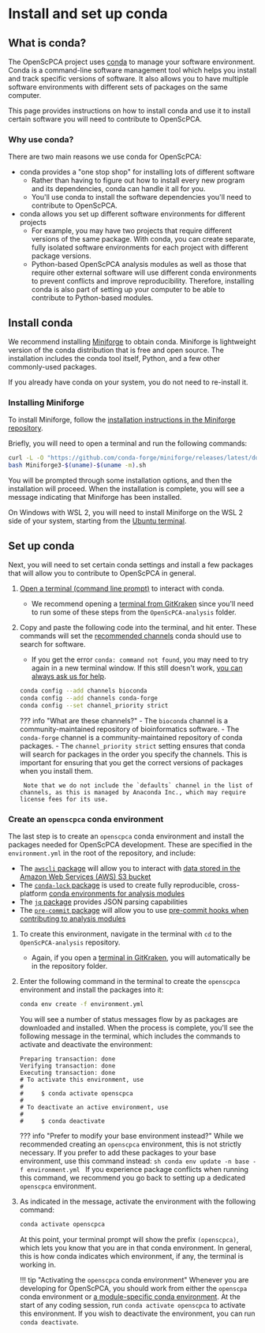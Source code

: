 # Install and set up conda

## What is conda?

The OpenScPCA project uses [conda](https://docs.conda.io/en/latest/) to manage your software environment.
Conda is a command-line software management tool which helps you install and track specific versions of software.
It also allows you to have multiple software environments with different sets of packages on the same computer.

This page provides instructions on how to install conda and use it to install certain software you will need to contribute to OpenScPCA.


### Why use conda?

There are two main reasons we use conda for OpenScPCA:

- conda provides a "one stop shop" for installing lots of different software
    - Rather than having to figure out how to install every new program and its dependencies, conda can handle it all for you.
    - You'll use conda to install the software dependencies you'll need to contribute to OpenScPCA.
- conda allows you set up different software environments for different projects
    - For example, you may have two projects that require different versions of the same package.
    With conda, you can create separate, fully isolated software environments for each project with different package versions.
    - Python-based OpenScPCA analysis modules as well as those that require other external software will use different conda environments to prevent conflicts and improve reproducibility.
    Therefore, installing conda is also part of setting up your computer to be able to contribute to Python-based modules.


## Install conda

We recommend installing [Miniforge](https://github.com/conda-forge/miniforge?tab=readme-ov-file#miniforge) to obtain conda.
Miniforge is lightweight version of the conda distribution that is free and open source.
The installation includes the conda tool itself, Python, and a few other commonly-used packages.

If you already have conda on your system, you do not need to re-install it.


### Installing Miniforge

To install Miniforge, follow the [installation instructions in the Miniforge repository](https://github.com/conda-forge/miniforge?tab=readme-ov-file#miniforge).

Briefly, you will need to open a terminal and run the following commands:

```sh
curl -L -O "https://github.com/conda-forge/miniforge/releases/latest/download/Miniforge3-$(uname)-$(uname -m).sh"
bash Miniforge3-$(uname)-$(uname -m).sh
```

You will be prompted through some installation options, and then the installation will proceed.
When the installation is complete, you will see a message indicating that Miniforge has been installed.

On Windows with WSL 2, you will need to install Miniforge on the WSL 2 side of your system, starting from the [Ubuntu terminal](../../getting-started/project-tools/using-the-terminal.md).


## Set up conda

Next, you will need to set certain conda settings and install a few packages that will allow you to contribute to OpenScPCA in general.

1. [Open a terminal (command line prompt)](../../getting-started/project-tools/using-the-terminal.md) to interact with conda.
    - We recommend opening a [terminal from GitKraken](../../getting-started/project-tools/using-the-terminal.md#gitkraken) since you'll need to run some of these steps from the `OpenScPCA-analysis` folder.

1. Copy and paste the following code into the terminal, and hit enter.
These commands will set the [recommended channels](https://docs.conda.io/projects/conda/en/latest/user-guide/concepts/channels.html) conda should use to search for software.
    - If you get the error `conda: command not found`, you may need to try again in a new terminal window.
    If this still doesn't work, [you can always ask us for help](../../troubleshooting-faq/index.md).

    ```sh
    conda config --add channels bioconda
    conda config --add channels conda-forge
    conda config --set channel_priority strict
    ```

    ??? info "What are these channels?"
        - The `bioconda` channel is a community-maintained repository of bioinformatics software.
        - The `conda-forge` channel is a community-maintained repository of conda packages.
        - The `channel_priority strict` setting ensures that conda will search for packages in the order you specify the channels.
        This is important for ensuring that you get the correct versions of packages when you install them.

        Note that we do not include the `defaults` channel in the list of channels, as this is managed by Anaconda Inc., which may require license fees for its use.


### Create an `openscpca` conda environment

The last step is to create an `openscpca` conda environment and install the packages needed for OpenScPCA development.
These are specified in the `environment.yml` in the root of the repository, and include:

- The [`awscli` package](https://docs.aws.amazon.com/cli/latest/userguide/cli-chap-welcome.html) will allow you to interact with [data stored in the Amazon Web Services (AWS) S3 bucket](../../aws/index.md#s3-data-and-results-storage-with-aws)
- The [`conda-lock` package](https://conda.github.io/conda-lock/) is used to create fully reproducible, cross-platform [conda environments for analysis modules](../../ensuring-repro/managing-software/using-conda.md#conda-and-conda-lock)
- The [`jq` package](https://jqlang.github.io/jq/) provides JSON parsing capabilities
- The [`pre-commit` package](https://pre-commit.com) will allow you to use [pre-commit hooks when contributing to analysis modules](../../contributing-to-analyses/working-with-git/making-commits.md#pre-commit-checks)

<!-- Comment to force above to be bullets, next to be numbers -->


1. To create this environment, navigate in the terminal with `cd` to the `OpenScPCA-analysis` repository.
    - Again, if you open a [terminal in GitKraken](../../getting-started/project-tools/using-the-terminal.md#gitkraken), you will automatically be in the repository folder.

2. Enter the following command in the terminal to create the `openscpca` environment and install the packages into it:

    ```sh
    conda env create -f environment.yml
    ```

    You will see a number of status messages flow by as packages are downloaded and installed.
    When the process is complete, you'll see the following message in the terminal, which includes the commands to activate and deactivate the environment:

    ```{ .console .no-copy title="Output message after conda environment install"}
    Preparing transaction: done
    Verifying transaction: done
    Executing transaction: done
    # To activate this environment, use
    #
    #     $ conda activate openscpca
    #
    # To deactivate an active environment, use
    #
    #     $ conda deactivate
    ```

    ??? info "Prefer to modify your base environment instead?"
        While we recommended creating an `openscpca` environment, this is not strictly necessary.
        If you prefer to add these packages to your base environment, use this command instead:
        ```sh
        conda env update -n base -f environment.yml
        ```
        If you experience package conflicts when running this command, we recommend you go back to setting up a dedicated `openscpca` environment.



1. As indicated in the message, activate the environment with the following command:

    ```sh
    conda activate openscpca
    ```

    At this point, your terminal prompt will show the prefix `(openscpca)`, which lets you know that you are in that conda environment.
    In general, this is how conda indicates which environment, if any, the terminal is working in.

    !!! tip "Activating the `openscpca` conda environment"
        Whenever you are developing for OpenScPCA, you should work from either the `openscpa` conda environment or [a module-specific conda environment](../../ensuring-repro/managing-software/using-conda.md).
        At the start of any coding session, run `conda activate openscpca` to activate this environment.
        If you wish to deactivate the environment, you can run `conda deactivate`.
